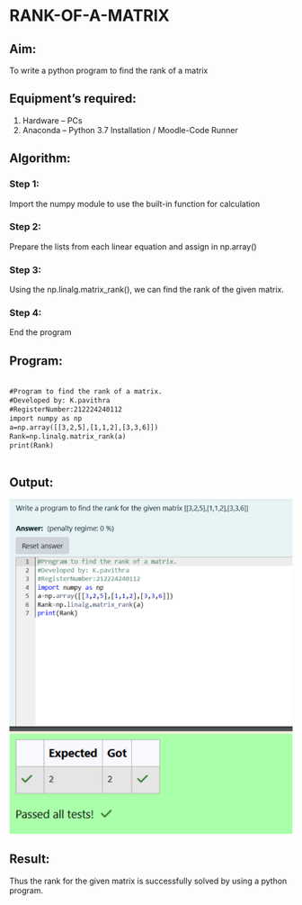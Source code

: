 # RANK-OF-A-MATRIX
## Aim:
To write a python program to find the rank of a matrix
## Equipment’s required:
1. 	Hardware – PCs
2. 	Anaconda – Python 3.7 Installation / Moodle-Code Runner
## Algorithm:
### Step 1: 
Import the numpy module to use the built-in function for calculation
### Step 2: 
Prepare the lists from each linear equation and assign in np.array()
### Step 3: 
Using the np.linalg.matrix_rank(), we can find the rank of the given matrix.
### Step 4:
End the program 
## Program:
```

#Program to find the rank of a matrix.
#Developed by: K.pavithra 
#RegisterNumber:212224240112
import numpy as np
a=np.array([[3,2,5],[1,1,2],[3,3,6]])
Rank=np.linalg.matrix_rank(a)
print(Rank)


```
## Output:

![alt text](<Screenshot 2025-03-02 143520.png>)

## Result:

Thus the rank for the given matrix is successfully solved by  using a python program.

